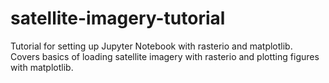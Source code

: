 # satellite-imagery-tutorial
Tutorial for setting up Jupyter Notebook with rasterio and matplotlib.  
Covers basics of loading satellite imagery with rasterio and plotting figures with matplotlib.